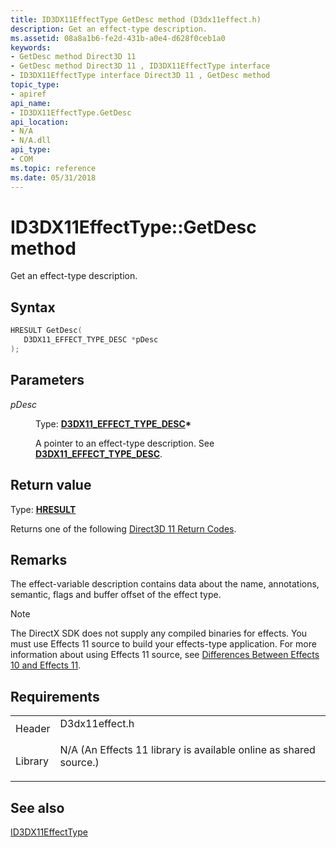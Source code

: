 ```yaml
---
title: ID3DX11EffectType GetDesc method (D3dx11effect.h)
description: Get an effect-type description.
ms.assetid: 08a8a1b6-fe2d-431b-a0e4-d628f0ceb1a0
keywords:
- GetDesc method Direct3D 11
- GetDesc method Direct3D 11 , ID3DX11EffectType interface
- ID3DX11EffectType interface Direct3D 11 , GetDesc method
topic_type:
- apiref
api_name:
- ID3DX11EffectType.GetDesc
api_location:
- N/A
- N/A.dll
api_type:
- COM
ms.topic: reference
ms.date: 05/31/2018
---
```


# ID3DX11EffectType::GetDesc method

Get an effect-type description.

## Syntax


```C++
HRESULT GetDesc(
   D3DX11_EFFECT_TYPE_DESC *pDesc
);
```



## Parameters

<dl> <dt>

*pDesc* 
</dt> <dd>

Type: **[**D3DX11\_EFFECT\_TYPE\_DESC**](d3dx11-effect-type-desc.md)\***

A pointer to an effect-type description. See [**D3DX11\_EFFECT\_TYPE\_DESC**](d3dx11-effect-type-desc.md).

</dd> </dl>

## Return value

Type: **[**HRESULT**](https://msdn.microsoft.com/library/Bb401631(v=MSDN.10).aspx)**

Returns one of the following [Direct3D 11 Return Codes](d3d11-graphics-reference-returnvalues.md).

## Remarks

The effect-variable description contains data about the name, annotations, semantic, flags and buffer offset of the effect type.

> [!Note]  
> The DirectX SDK does not supply any compiled binaries for effects. You must use Effects 11 source to build your effects-type application. For more information about using Effects 11 source, see [Differences Between Effects 10 and Effects 11](d3d11-graphics-programming-guide-effects-differences.md).

 

## Requirements



|                    |                                                                                                                                              |
|--------------------|----------------------------------------------------------------------------------------------------------------------------------------------|
| Header<br/>  | <dl> <dt>D3dx11effect.h</dt> </dl>                                                    |
| Library<br/> | <dl> <dt>N/A (An Effects 11 library is available online as shared source.)</dt> </dl> |



## See also

<dl> <dt>

[ID3DX11EffectType](id3dx11effecttype.md)
</dt> </dl>

 

 





